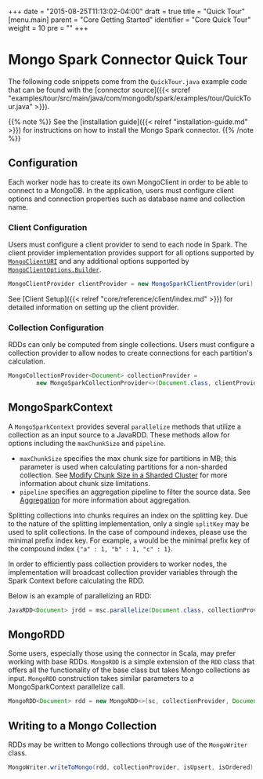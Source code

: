 +++
date = "2015-08-25T11:13:02-04:00"
draft = true
title = "Quick Tour"
[menu.main]
  parent = "Core Getting Started"
  identifier = "Core Quick Tour"
  weight = 10
  pre = "<i class='fa'></i>"
+++

# Mongo Spark Connector Quick Tour

The following code snippets come from the `QuickTour.java` example code that
can be found with the [connector source]({{< srcref "examples/tour/src/main/java/com/mongodb/spark/examples/tour/QuickTour.java" >}}).

{{% note %}}
See the [installation guide]({{< relref "installation-guide.md" >}})
for instructions on how to install the Mongo Spark connector.
{{% /note %}}

## Configuration
Each worker node has to create its own MongoClient in order to be able to
connect to a MongoDB. In the application, users must configure client
options and connection properties such as database name and collection name.

### Client Configuration
Users must configure a client provider to send to each node in Spark. The
client provider implementation provides support for all options supported by
[`MongoClientURI`](http://api.mongodb.org/java/current/com/mongodb/MongoClientURI.html)
and any additional options supported by
[`MongoClientOptions.Builder`](http://api.mongodb.org/java/current/com/mongodb/MongoClientOptions.Builder.html).

```java
MongoClientProvider clientProvider = new MongoSparkClientProvider(uri);
```

See [Client Setup]({{< relref "core/reference/client/index.md" >}}) for
detailed information on setting up the client provider.

### Collection Configuration
RDDs can only be computed from single collections. Users must configure a
collection provider to allow nodes to create connections for each partition's
calculation.

```java
MongoCollectionProvider<Document> collectionProvider =
        new MongoSparkCollectionProvider<>(Document.class, clientProvider, database, collection);
```

## MongoSparkContext
A `MongoSparkContext` provides several `parallelize` methods that utilize a
collection as an input source to a JavaRDD. These methods allow for options
including the `maxChunkSize` and `pipeline`.

* `maxChunkSize` specifies the max chunk size for partitions in MB; this
  parameter is used when calculating partitions for a non-sharded collection.
  See
  [Modify Chunk Size in a Sharded Cluster](http://docs.mongodb.org/manual/tutorial/modify-chunk-size-in-sharded-cluster/)
  for more information about chunk size limitations.
* `pipeline` specifies an aggregation pipeline to filter the source data. See
  [Aggregation](http://docs.mongodb.org/manual/aggregation/) for more
  information about aggregation.

Splitting collections into chunks requires an index on the splitting key. Due
to the nature of the splitting implementation, only a single `splitKey` may
be used to split collections. In the case of compound indexes, please use the
minimal prefix index key. For example, `a` would be the minimal prefix key
of the compound index `{"a" : 1, "b" : 1, "c" : 1}`.

In order to efficiently pass collection providers to worker nodes, the
implementation will broadcast collection provider variables through the Spark
Context before calculating the RDD.

Below is an example of parallelizing an RDD:

```java
JavaRDD<Document> jrdd = msc.parallelize(Document.class, collectionProvider, splitKey);
```

## MongoRDD
Some users, especially those using the connector in Scala, may prefer working
with base RDDs. `MongoRDD` is a simple extension of the `RDD` class that
offers all the functionality of the base class but takes Mongo collections as
input. `MongoRDD` construction takes similar parameters to a MongoSparkContext
parallelize call.

```java
MongoRDD<Document> rdd = new MongoRDD<>(sc, collectionProvider, Document.class, splitKey);
```

## Writing to a Mongo Collection
RDDs may be written to Mongo collections through use of the `MongoWriter`
class.

```java
MongoWriter.writeToMongo(rdd, collectionProvider, isUpsert, isOrdered);
```
